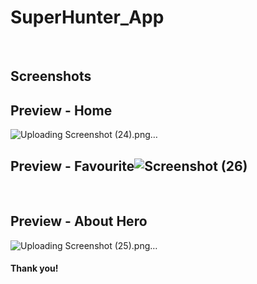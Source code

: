 # SuperHunter_App

<br>

## Screenshots <br>
## Preview - Home <br>
  ![Uploading Screenshot (24).png…]()

## Preview - Favourite![Screenshot (26)](https://user-images.githubusercontent.com/63497877/212098458-7047b939-a289-4421-afe4-bf73c9118b97.png)
 <br>
  
## Preview - About Hero <br>
  
![Uploading Screenshot (25).png…]()

#### Thank you!


